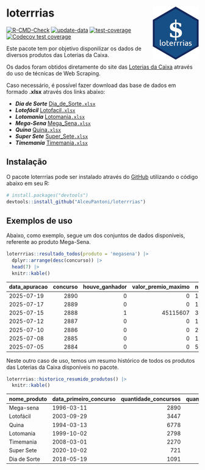 
<!-- README.md is generated from README.Rmd. Please edit that file -->

# loterrrias <img src="man/figures/logo.png" align="right" height="139" />

<!-- badges: start -->

[![R-CMD-Check](https://github.com/AlceuPantoni/loterrrias/actions/workflows/R-CMD-check.yaml/badge.svg?branch=main)](https://github.com/AlceuPantoni/loterrrias/actions/workflows/R-CMD-check.yaml)
[![update-data](https://github.com/AlceuPantoni/loterrrias/actions/workflows/update-data.yaml/badge.svg)](https://github.com/AlceuPantoni/loterrrias/actions/workflows/update-data.yaml)
[![test-coverage](https://github.com/AlceuPantoni/loterrrias/actions/workflows/test-coverage.yaml/badge.svg?branch=main)](https://github.com/AlceuPantoni/loterrrias/actions/workflows/test-coverage.yaml)
[![Codecov test
coverage](https://codecov.io/gh/AlceuPantoni/loterrrias/branch/main/graph/badge.svg)](https://codecov.io/gh/AlceuPantoni/loterrrias?branch=main)
<!-- badges: end -->

Este pacote tem por objetivo disponilizar os dados de diversos produtos
das Loterias da Caixa.

Os dados foram obtidos diretamente do site das [Loterias da
Caixa](https://loterias.caixa.gov.br/Paginas/default.aspx) através do
uso de técnicas de Web Scraping.

Caso necessário, é possível fazer download das base de dados em formado
**.xlsx** através dos links abaixo:

- ***Dia de Sorte***
  [Dia_de_Sorte`.xlsx`](https://raw.githubusercontent.com/AlceuPantoni/loterrrias/main/data-raw/resultados_diadesorte.xlsx)
- ***Lotofácil***
  [Lotofacil`.xlsx`](https://raw.githubusercontent.com/AlceuPantoni/loterrrias/main/data-raw/resultados_lotofacil.xlsx)
- ***Lotomania***
  [Lotomania`.xlsx`](https://raw.githubusercontent.com/AlceuPantoni/loterrrias/main/data-raw/resultados_lotomania.xlsx)
- ***Mega-Sena***
  [Mega_Sena`.xlsx`](https://raw.githubusercontent.com/AlceuPantoni/loterrrias/main/data-raw/resultados_megasena.xlsx)
- ***Quina***
  [Quina`.xlsx`](https://raw.githubusercontent.com/AlceuPantoni/loterrrias/main/data-raw/resultados_quina.xlsx)
- ***Super Sete***
  [Super_Sete`.xlsx`](https://raw.githubusercontent.com/AlceuPantoni/loterrrias/main/data-raw/resultados_supersete.xlsx)
- ***Timemania***
  [Timemania`.xlsx`](https://raw.githubusercontent.com/AlceuPantoni/loterrrias/main/data-raw/resultados_timemania.xlsx)

## Instalação

O pacote loterrrias pode ser instalado através do
[GitHub](https://github.com/) utilizando o código abaixo em seu R:

``` r
# install.packages("devtools")
devtools::install_github("AlceuPantoni/loterrrias")
```

## Exemplos de uso

Abaixo, como exemplo, segue um dos conjuntos de dados disponíveis,
referente ao produto Mega-Sena.

``` r
loterrrias::resultado_todos(produto = 'megasena') |> 
  dplyr::arrange(desc(concurso)) |> 
  head(7) |> 
  knitr::kable()
```

| data_apuracao | concurso | houve_ganhador | valor_premio_maximo | numeros_sorteados | num_1 | num_2 | num_3 | num_4 | num_5 | num_6 |
|:--------------|---------:|---------------:|--------------------:|:------------------|------:|------:|------:|------:|------:|------:|
| 2025-07-19    |     2890 |              0 |                   0 | 15;16;18;32;35;54 |    15 |    16 |    18 |    32 |    35 |    54 |
| 2025-07-17    |     2889 |              0 |                   0 | 13;16;36;39;40;55 |    13 |    16 |    36 |    39 |    40 |    55 |
| 2025-07-15    |     2888 |              1 |            45115607 | 3;9;15;27;39;59   |     3 |     9 |    15 |    27 |    39 |    59 |
| 2025-07-12    |     2887 |              0 |                   0 | 14;29;30;50;53;57 |    14 |    29 |    30 |    50 |    53 |    57 |
| 2025-07-10    |     2886 |              0 |                   0 | 2;13;19;20;55;59  |     2 |    13 |    19 |    20 |    55 |    59 |
| 2025-07-08    |     2885 |              0 |                   0 | 10;25;28;36;37;56 |    10 |    25 |    28 |    36 |    37 |    56 |
| 2025-07-05    |     2884 |              0 |                   0 | 5;31;34;37;52;56  |     5 |    31 |    34 |    37 |    52 |    56 |

Neste outro caso de uso, temos um resumo histórico de todos os produtos
das Loterias da Caixa disponíveis no pacote.

``` r
loterrrias::historico_resumido_produtos() |> 
  knitr::kable()
```

| nome_produto | data_primeiro_concurso | quantidade_concursos | quantidade_concursos_com_ganhador | percentual_com_ganhador | media_premiacao | maior_premio | menor_premio | total_dezenas_sorteadas | numero_mais_sorteado | numero_menos_sorteado |
|:-------------|:-----------------------|---------------------:|----------------------------------:|------------------------:|----------------:|-------------:|-------------:|------------------------:|---------------------:|----------------------:|
| Mega-sena    | 1996-03-11             |                 2890 |                               636 |                    0.22 |      26131998.4 |    289420865 |    348732.75 |                   17340 |                   10 |                    26 |
| Lotofácil    | 2003-09-29             |                 3447 |                              3048 |                    0.88 |        970436.9 |      8252873 |     10712.22 |                   51705 |                   20 |                    16 |
| Quina        | 1994-03-13             |                 6778 |                              2601 |                    0.38 |       3565050.0 |    579215957 |     14230.37 |                   33890 |                    4 |                    47 |
| Lotomania    | 1999-10-02             |                 2798 |                               696 |                    0.25 |       2542702.5 |     37261930 |    109348.66 |                   55960 |                   47 |                    96 |
| Timemania    | 2008-03-01             |                 2270 |                                78 |                    0.03 |      25486153.3 |    818652938 |    164711.44 |                   15890 |                   20 |                    53 |
| Super Sete   | 2020-10-02             |                  721 |                                29 |                    0.04 |       3086601.8 |     10146164 |    124747.77 |                    5047 |                    7 |                     1 |
| Dia de Sorte | 2018-05-19             |                 1091 |                               341 |                    0.31 |        815884.7 |      4872572 |     59101.35 |                    7637 |                   10 |                     1 |
